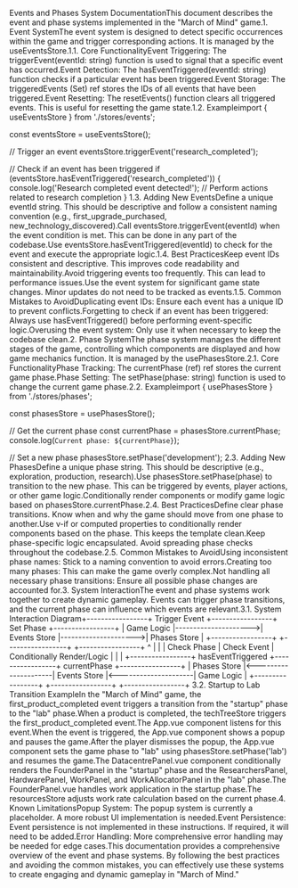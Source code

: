 Events and Phases System DocumentationThis document describes the event and phase systems implemented in the "March of Mind" game.1. Event SystemThe event system is designed to detect specific occurrences within the game and trigger corresponding actions. It is managed by the useEventsStore.1.1. Core FunctionalityEvent Triggering: The triggerEvent(eventId: string) function is used to signal that a specific event has occurred.Event Detection: The hasEventTriggered(eventId: string) function checks if a particular event has been triggered.Event Storage: The triggeredEvents (Set<string>) ref stores the IDs of all events that have been triggered.Event Resetting: The resetEvents() function clears all triggered events. This is useful for resetting the game state.1.2. Exampleimport { useEventsStore } from './stores/events';

const eventsStore = useEventsStore();

// Trigger an event
eventsStore.triggerEvent('research_completed');

// Check if an event has been triggered
if (eventsStore.hasEventTriggered('research_completed')) {
    console.log('Research completed event detected!');
    // Perform actions related to research completion
}
1.3. Adding New EventsDefine a unique eventId string. This should be descriptive and follow a consistent naming convention (e.g., first_upgrade_purchased, new_technology_discovered).Call eventsStore.triggerEvent(eventId) when the event condition is met. This can be done in any part of the codebase.Use eventsStore.hasEventTriggered(eventId) to check for the event and execute the appropriate logic.1.4. Best PracticesKeep event IDs consistent and descriptive. This improves code readability and maintainability.Avoid triggering events too frequently. This can lead to performance issues.Use the event system for significant game state changes. Minor updates do not need to be tracked as events.1.5. Common Mistakes to AvoidDuplicating event IDs: Ensure each event has a unique ID to prevent conflicts.Forgetting to check if an event has been triggered: Always use hasEventTriggered() before performing event-specific logic.Overusing the event system: Only use it when necessary to keep the codebase clean.2. Phase SystemThe phase system manages the different stages of the game, controlling which components are displayed and how game mechanics function. It is managed by the usePhasesStore.2.1. Core FunctionalityPhase Tracking: The currentPhase (ref<string>) ref stores the current game phase.Phase Setting: The setPhase(phase: string) function is used to change the current game phase.2.2. Exampleimport { usePhasesStore } from './stores/phases';

const phasesStore = usePhasesStore();

// Get the current phase
const currentPhase = phasesStore.currentPhase;
console.log(`Current phase: ${currentPhase}`);

// Set a new phase
phasesStore.setPhase('development');
2.3. Adding New PhasesDefine a unique phase string. This should be descriptive (e.g., exploration, production, research).Use phasesStore.setPhase(phase) to transition to the new phase. This can be triggered by events, player actions, or other game logic.Conditionally render components or modify game logic based on phasesStore.currentPhase.2.4. Best PracticesDefine clear phase transitions. Know when and why the game should move from one phase to another.Use v-if or computed properties to conditionally render components based on the phase. This keeps the template clean.Keep phase-specific logic encapsulated. Avoid spreading phase checks throughout the codebase.2.5. Common Mistakes to AvoidUsing inconsistent phase names: Stick to a naming convention to avoid errors.Creating too many phases: This can make the game overly complex.Not handling all necessary phase transitions: Ensure all possible phase changes are accounted for.3. System InteractionThe event and phase systems work together to create dynamic gameplay. Events can trigger phase transitions, and the current phase can influence which events are relevant.3.1. System Interaction Diagram+-----------------+     Trigger Event     +-----------------+     Set Phase     +-----------------+
|   Game Logic    |--------------------->|  Events Store   |--------------------->|   Phases Store  |
+-----------------+                     +-----------------+                     +-----------------+
        ^                                       |                                       |
        | Check Phase                             | Check Event                             | Conditionally Render/Logic
        |                                       |                                       |
+-----------------+     hasEventTriggered     +-----------------+     currentPhase      +-----------------+
|   Phases Store  |<---------------------|   Events Store   |<---------------------|   Game Logic    |
+-----------------+                     +-----------------+                     +-----------------+
3.2. Startup to Lab Transition ExampleIn the "March of Mind" game, the first_product_completed event triggers a transition from the "startup" phase to the "lab" phase.When a product is completed, the techTreeStore triggers the first_product_completed event.The App.vue component listens for this event.When the event is triggered, the App.vue component shows a popup and pauses the game.After the player dismisses the popup, the App.vue component sets the game phase to "lab" using phasesStore.setPhase('lab') and resumes the game.The DatacentrePanel.vue component conditionally renders the FounderPanel in the "startup" phase and the ResearchersPanel, HardwarePanel, WorkPanel, and WorkAllocatorPanel in the "lab" phase.The FounderPanel.vue handles work application in the startup phase.The resourcesStore adjusts work rate calculation based on the current phase.4. Known LimitationsPopup System: The popup system is currently a placeholder. A more robust UI implementation is needed.Event Persistence: Event persistence is not implemented in these instructions. If required, it will need to be added.Error Handling: More comprehensive error handling may be needed for edge cases.This documentation provides a comprehensive overview of the event and phase systems. By following the best practices and avoiding the common mistakes, you can effectively use these systems to create engaging and dynamic gameplay in "March of Mind."